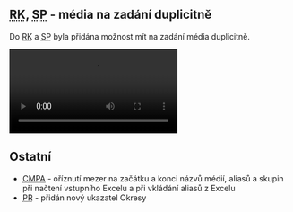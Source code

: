 ﻿---
categories: [fenix]
layout: fenix
---
## <abbr title="Reachové křivky">RK</abbr>, <abbr title="Strategický plán">SP</abbr> - média na zadání duplicitně
Do <abbr title="Reachové křivky">RK</abbr> a <abbr title="Strategický plán">SP</abbr> byla přidána možnost mít na zadání média duplicitně.

<video src="{{site.url}}/data/duplicitnimedia.mp4" type="video/mp4" controls>Duplicitní média na zadání</video>

## Ostatní
<ul>
<li><abbr title="Crossmediální postanalýza">CMPA</abbr> - oříznutí mezer na začátku a konci názvů médií, aliasů a skupin při načtení vstupního Excelu a při vkládání aliasů z Excelu</li>
<li><abbr title="Plán rádií">PR</abbr> - přidán nový ukazatel Okresy</li>
</ul>